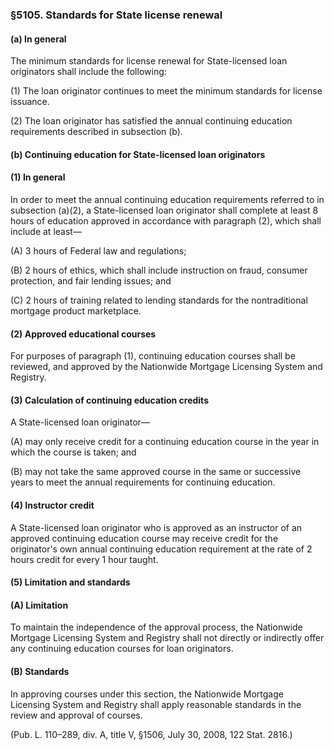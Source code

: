 ### §5105. Standards for State license renewal ###

#### (a) In general ####

The minimum standards for license renewal for State-licensed loan originators shall include the following:

(1) The loan originator continues to meet the minimum standards for license issuance.

(2) The loan originator has satisfied the annual continuing education requirements described in subsection (b).

#### (b) Continuing education for State-licensed loan originators ####

#### (1) In general ####

In order to meet the annual continuing education requirements referred to in subsection (a)(2), a State-licensed loan originator shall complete at least 8 hours of education approved in accordance with paragraph (2), which shall include at least—

(A) 3 hours of Federal law and regulations;

(B) 2 hours of ethics, which shall include instruction on fraud, consumer protection, and fair lending issues; and

(C) 2 hours of training related to lending standards for the nontraditional mortgage product marketplace.

#### (2) Approved educational courses ####

For purposes of paragraph (1), continuing education courses shall be reviewed, and approved by the Nationwide Mortgage Licensing System and Registry.

#### (3) Calculation of continuing education credits ####

A State-licensed loan originator—

(A) may only receive credit for a continuing education course in the year in which the course is taken; and

(B) may not take the same approved course in the same or successive years to meet the annual requirements for continuing education.

#### (4) Instructor credit ####

A State-licensed loan originator who is approved as an instructor of an approved continuing education course may receive credit for the originator's own annual continuing education requirement at the rate of 2 hours credit for every 1 hour taught.

#### (5) Limitation and standards ####

#### (A) Limitation ####

To maintain the independence of the approval process, the Nationwide Mortgage Licensing System and Registry shall not directly or indirectly offer any continuing education courses for loan originators.

#### (B) Standards ####

In approving courses under this section, the Nationwide Mortgage Licensing System and Registry shall apply reasonable standards in the review and approval of courses.

(Pub. L. 110–289, div. A, title V, §1506, July 30, 2008, 122 Stat. 2816.)